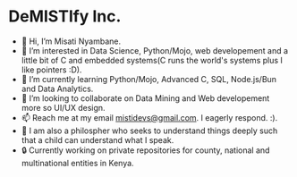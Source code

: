 <h1>DeMISTIfy Inc.</h1>

- 👋 Hi, I’m Misati Nyambane.
- 👀 I’m interested in Data Science, Python/Mojo, web developement and a little bit of C and embedded systems(C runs the world's systems plus I like pointers :D).
- 🌱 I’m currently learning Python/Mojo, Advanced C, SQL, Node.js/Bun and Data Analytics.
- 💞️ I’m looking to collaborate on Data Mining and Web developement more so UI/UX design.
- 📫 Reach me at my email mistidevs@gmail.com. I eagerly respond. :).
- 🧠 I am also a philospher who seeks to understand things deeply such that a child can understand what I speak.
- 🔒 Currently working on private repositories for county, national and multinational entities in Kenya.
